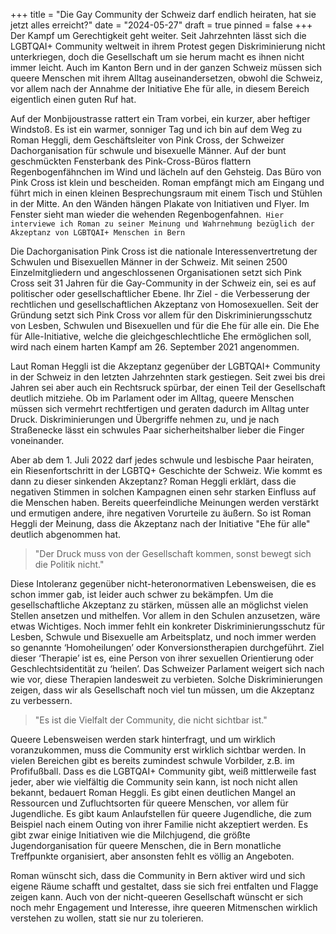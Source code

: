 +++
title = "Die Gay Community der Schweiz darf endlich heiraten, hat sie jetzt alles erreicht?"
date = "2024-05-27"
draft = true
pinned = false
+++
Der Kampf um Gerechtigkeit geht weiter. Seit Jahrzehnten lässt sich die LGBTQAI+ Community weltweit in ihrem Protest gegen Diskriminierung nicht unterkriegen, doch die Gesellschaft um sie herum macht es ihnen nicht immer leicht. Auch im Kanton Bern und in der ganzen Schweiz müssen sich queere Menschen mit ihrem Alltag auseinandersetzen, obwohl die Schweiz, vor allem nach der Annahme der Initiative Ehe für alle, in diesem Bereich eigentlich einen guten Ruf hat.



Auf der Monbijoustrasse rattert ein Tram vorbei, ein kurzer, aber heftiger Windstoß. Es ist ein warmer, sonniger Tag und ich bin auf dem Weg zu Roman Heggli, dem Geschäftsleiter von Pink Cross, der Schweizer Dachorganisation für schwule und bisexuelle Männer. Auf der bunt geschmückten Fensterbank des Pink-Cross-Büros flattern Regenbogenfähnchen im Wind und lächeln auf den Gehsteig. Das Büro von Pink Cross ist klein und bescheiden. Roman empfängt mich am Eingang und führt mich in einen kleinen Besprechungsraum mit einem Tisch und Stühlen in der Mitte. An den Wänden hängen Plakate von Initiativen und Flyer. Im Fenster sieht man wieder die wehenden Regenbogenfahnen.` Hier interviewe ich Roman zu seiner Meinung und Wahrnehmung bezüglich der Akzeptanz von LGBTQAI+ Menschen in Bern`

Die Dachorganisation Pink Cross ist die nationale Interessenvertretung der Schwulen und Bisexuellen Männer in der Schweiz. Mit seinen 2500 Einzelmitgliedern und angeschlossenen Organisationen setzt sich Pink Cross seit 31 Jahren für die Gay-Community in der Schweiz ein, sei es auf politischer oder gesellschaftlicher Ebene. Ihr Ziel - die Verbesserung der rechtlichen und gesellschaftlichen Akzeptanz von Homosexuellen. Seit der Gründung setzt sich Pink Cross vor allem für den Diskriminierungsschutz von Lesben, Schwulen und Bisexuellen und für die Ehe für alle ein. Die Ehe für Alle-Initiative, welche die gleichgeschlechtliche Ehe ermöglichen soll, wird nach einem harten Kampf am 26. September 2021 angenommen. 

Laut Roman Heggli ist die Akzeptanz gegenüber der LGBTQAI+ Community in der Schweiz in den letzten Jahrzehnten stark gestiegen. Seit zwei bis drei Jahren sei aber auch ein Rechtsruck spürbar, der einen Teil der Gesellschaft deutlich mitziehe. Ob im Parlament oder im Alltag, queere Menschen müssen sich vermehrt rechtfertigen und geraten dadurch im Alltag unter Druck. Diskriminierungen und Übergriffe nehmen zu, und je nach Straßenecke lässt ein schwules Paar sicherheitshalber lieber die Finger voneinander.

Aber ab dem 1. Juli 2022 darf jedes schwule und lesbische Paar heiraten, ein Riesenfortschritt in der LGBTQ+ Geschichte der Schweiz. Wie kommt es dann zu dieser sinkenden Akzeptanz? Roman Heggli erklärt, dass die negativen Stimmen in solchen Kampagnen einen sehr starken Einfluss auf die Menschen haben. Bereits queerfeindliche Meinungen werden verstärkt und ermutigen andere, ihre negativen Vorurteile zu äußern. So ist Roman Heggli der Meinung, dass die Akzeptanz nach der Initiative "Ehe für alle" deutlich abgenommen hat.

> "Der Druck muss von der Gesellschaft kommen, sonst bewegt sich die Politik nicht."

Diese Intoleranz gegenüber nicht-heteronormativen Lebensweisen, die es schon immer gab, ist leider auch schwer zu bekämpfen. Um die gesellschaftliche Akzeptanz zu stärken, müssen alle an möglichst vielen Stellen ansetzen und mithelfen. Vor allem in den Schulen anzusetzen, wäre etwas Wichtiges. Noch immer fehlt ein konkreter Diskriminierungsschutz für Lesben, Schwule und Bisexuelle am Arbeitsplatz, und noch immer werden so genannte ‘Homoheilungen’ oder Konversionstherapien durchgeführt. Ziel dieser ‘Therapie’ ist es, eine Person von ihrer sexuellen Orientierung oder Geschlechtsidentität zu ‘heilen’. Das Schweizer Parlament weigert sich nach wie vor, diese Therapien landesweit zu verbieten.  Solche Diskriminierungen zeigen, dass wir als Gesellschaft noch viel tun müssen, um die Akzeptanz zu verbessern.

> "Es ist die Vielfalt der Community, die nicht sichtbar ist."

Queere Lebensweisen werden stark hinterfragt, und um wirklich voranzukommen, muss die Community erst wirklich sichtbar werden. In vielen Bereichen gibt es bereits zumindest schwule Vorbilder, z.B. im Profifußball. Dass es die LGBTQAI+ Community gibt, weiß mittlerweile fast jeder, aber wie vielfältig die Community sein kann, ist noch nicht allen bekannt, bedauert Roman Heggli. Es gibt einen deutlichen Mangel an Ressourcen und Zufluchtsorten für queere Menschen, vor allem für Jugendliche. Es gibt kaum Anlaufstellen für queere Jugendliche, die zum Beispiel nach einem Outing von ihrer Familie nicht akzeptiert werden. Es gibt zwar einige Initiativen wie die Milchjugend, die größte Jugendorganisation für queere Menschen, die in Bern monatliche Treffpunkte organisiert, aber ansonsten fehlt es völlig an Angeboten.

Roman wünscht sich, dass die Community in Bern aktiver wird und sich eigene Räume schafft und gestaltet, dass sie sich frei entfalten und Flagge zeigen kann. Auch von der nicht-queeren Gesellschaft wünscht er sich noch mehr Engagement und Interesse, ihre queeren Mitmenschen wirklich verstehen zu wollen, statt sie nur zu tolerieren.